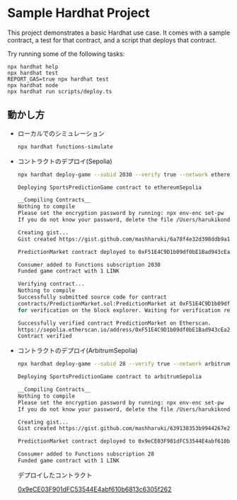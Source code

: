 # Sample Hardhat Project

This project demonstrates a basic Hardhat use case. It comes with a sample contract, a test for that contract, and a script that deploys that contract.

Try running some of the following tasks:

```shell
npx hardhat help
npx hardhat test
REPORT_GAS=true npx hardhat test
npx hardhat node
npx hardhat run scripts/deploy.ts
```

## 動かし方

- ローカルでのシミュレーション

  ```bash
  npx hardhat functions-simulate
  ```

- コントラクトのデプロイ(Sepolia)

  ```bash
  npx hardhat deploy-game --subid 2030 --verify true --network ethereumSepolia
  ```

  ```bash
  Deploying SportsPredictionGame contract to ethereumSepolia

  __Compiling Contracts__
  Nothing to compile
  Please set the encryption password by running: npx env-enc set-pw
  If you do not know your password, delete the file /Users/harukikondo/git/prediction_market/packages/prediction_market 2/.env.enc and set a new password. (Note: This will cause you to lose all encrypted variables.)

  Creating gist...
  Gist created https://gist.github.com/mashharuki/6a78f4e32d398ddb9a136b55ea89ba63/raw

  PredictionMarket contract deployed to 0xF51E4C9D1b09df0bE1Bad943cEa2F124d9947034 on ethereumSepolia

  Consumer added to Functions subscription 2030
  Funded game contract with 1 LINK

  Verifying contract...
  Nothing to compile
  Successfully submitted source code for contract
  contracts/PredictionMarket.sol:PredictionMarket at 0xF51E4C9D1b09df0bE1Bad943cEa2F124d9947034
  for verification on the block explorer. Waiting for verification result...

  Successfully verified contract PredictionMarket on Etherscan.
  https://sepolia.etherscan.io/address/0xF51E4C9D1b09df0bE1Bad943cEa2F124d9947034#code
  Contract verified
  ```

- コントラクトのデプロイ(ArbitrumSepolia)

  ```bash
  npx hardhat deploy-game --subid 28 --verify true --network arbitrumSepolia
  ```

  ```bash
  Deploying SportsPredictionGame contract to arbitrumSepolia

  __Compiling Contracts__
  Nothing to compile
  Please set the encryption password by running: npx env-enc set-pw
  If you do not know your password, delete the file /Users/harukikondo/git/prediction_market/packages/prediction_market 2/.env.enc and set a new password. (Note: This will cause you to lose all encrypted variables.)

  Creating gist...
  Gist created https://gist.github.com/mashharuki/639138353b9944267e2325306d4e61ce/raw

  PredictionMarket contract deployed to 0x9eCE03F901dFC53544E4abf610b6813c6305f262 on arbitrumSepolia

  Consumer added to Functions subscription 28
  Funded game contract with 1 LINK

  ```

  デプロイしたコントラクト 

  [0x9eCE03F901dFC53544E4abf610b6813c6305f262](https://sepolia.arbiscan.io/address/0x9eCE03F901dFC53544E4abf610b6813c6305f262)